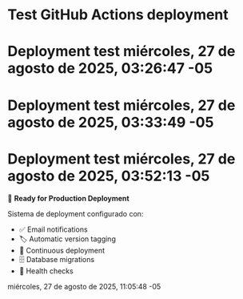 # Test GitHub Actions deployment
# Deployment test miércoles, 27 de agosto de 2025, 03:26:47 -05
# Deployment test miércoles, 27 de agosto de 2025, 03:33:49 -05
# Deployment test miércoles, 27 de agosto de 2025, 03:52:13 -05


🚀 **Ready for Production Deployment**

Sistema de deployment configurado con:
- ✅ Email notifications
- 🏷️ Automatic version tagging  
- 🔄 Continuous deployment
- 🗄️ Database migrations
- 🏥 Health checks

miércoles, 27 de agosto de 2025, 11:05:48 -05

